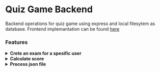 # Quiz Game Backend
Backend operations for quiz game using express and local filesytem as database. Frontend implemantation can be found <a href="https://github.com/orhanors/Quiz-Game-Frontend">here </a>

### Features

<details>
<summary><b> Crete an exam for a spesific user </b></summary>
  </br>
    <p> Each user has 5 randomly generated questions to answer </p>

```javascript
   exports.examStartController = async (req, res, next) => {
	try {
		const newExam = {
			...req.body,
			_id: uniqid(),
			examDate: new Date(),
			isCompleted: false,
		};

		//Returns 5 random question from questionslist
		const questions = await randomQuestions();
		newExam.questions = questions;

		//Calculates total duration of selected questions
		newExam.totalDuration = calcTotalDuration(newExam.questions);

		await writeExam(newExam);

		res.status(201).json({ success: true, data: newExam });
	} catch (error) {
		console.log("Exam start error", error);
		res.status(500).json({
			success: false,
			errors: "Internal Server Error",
		});
	}
};
```

</details>


<details>
<summary><b> Calculate score </b></summary>
  </br>
    <p> After exam finished user will be able to see the score </p>

```javascript
   exports.examGetController = async (req, res, next) => {
	try {
		const { examId } = req.params;

		const foundExam = await findById(examId);
		if (!foundExam) {
			res.status(404).json({
				success: false,
				errors: "NOT FOUND! Invalid exam id",
			});
		} else {
			const totalScore = calcTotalScore(foundExam);

			const examDetails = { score: totalScore };
			res.status(200).json({ success: true, data: examDetails });
		}
	} catch (error) {
		console.log("Exam get controller error", error);
		res.status(500).json({
			success: false,
			errors: "Internal Server Error",
		});
	}
};
```

</details>


<details>
<summary><b> Process json file </b></summary>
  </br>
    <p> You can check the code out to see how question-exam logic implemented to create an exam using fs module </p>

</details>

